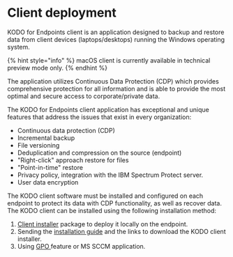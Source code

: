 # Client deployment

KODO for Endpoints client is an application designed to backup and restore data from client devices \(laptops/desktops\) running the Windows operating system.

{% hint style="info" %}
macOS client is currently available in technical preview mode only.
{% endhint %}

The application utilizes Continuous Data Protection \(CDP\) which provides comprehensive protection for all information and is able to provide the most optimal and secure access to corporate/private data.

The KODO for Endpoints client application has exceptional and unique features that address the issues that exist in every organization:

* Continuous data protection \(CDP\) 
* Incremental backup
* File versioning 
* Deduplication and compression on the source \(endpoint\)
* "Right-click" approach restore for files
* "Point-in-time" restore
* Privacy policy, integration with the IBM Spectrum Protect server.
* User data encryption 

The KODO client software must be installed and configured on each endpoint to protect its data with CDP functionality, as well as recover data. The KODO client can be installed using the following installation method:

1. [Client installer](downloading-client-installer.md) package to deploy it locally on the endpoint.
2. Sending the [installation guide](sending-installation-instructions.md) and the links to download the KODO client installer. 
3. Using [GPO ](client-install-using-gpo-group-policy-object.md)feature or MS SCCM application.



